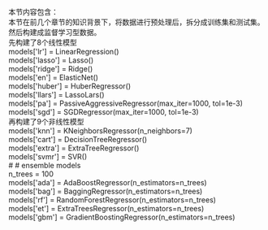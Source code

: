 本节内容包含：  
本节在前几个章节的知识背景下，将数据进行预处理后，拆分成训练集和测试集。然后构建成监督学习型数据。  
先构建了8个线性模型  
	models['lr'] = LinearRegression()  
	models['lasso'] = Lasso()  
	models['ridge'] = Ridge()  
	models['en'] = ElasticNet()  
	models['huber'] = HuberRegressor()  
	models['llars'] = LassoLars()  
	models['pa'] = PassiveAggressiveRegressor(max_iter=1000, tol=1e-3)  
	models['sgd'] = SGDRegressor(max_iter=1000, tol=1e-3)  
再构建了9个非线性模型  
	models['knn'] = KNeighborsRegressor(n_neighbors=7)  
	models['cart'] = DecisionTreeRegressor()  
	models['extra'] = ExtraTreeRegressor()  
	models['svmr'] = SVR()  
	# # ensemble models  
	n_trees = 100  
	models['ada'] = AdaBoostRegressor(n_estimators=n_trees)  
	models['bag'] = BaggingRegressor(n_estimators=n_trees)  
	models['rf'] = RandomForestRegressor(n_estimators=n_trees)  
	models['et'] = ExtraTreesRegressor(n_estimators=n_trees)  
	models['gbm'] = GradientBoostingRegressor(n_estimators=n_trees)  